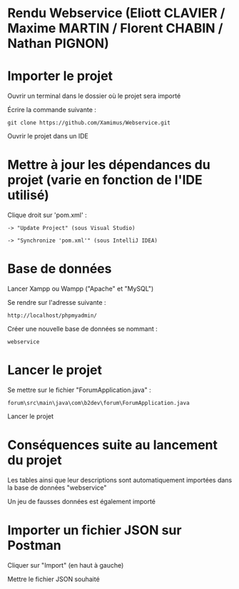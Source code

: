 # Rendu Webservice (Eliott CLAVIER / Maxime MARTIN / Florent CHABIN / Nathan PIGNON)
# Importer le projet

Ouvrir un terminal dans le dossier où le projet sera importé

Écrire la commande suivante :

    git clone https://github.com/Xamimus/Webservice.git

Ouvrir le projet dans un IDE


# Mettre à jour les dépendances du projet (varie en fonction de l'IDE utilisé)

Clique droit sur 'pom.xml' :

    -> "Update Project" (sous Visual Studio)

    -> "Synchronize 'pom.xml'" (sous IntelliJ IDEA)


# Base de données

Lancer Xampp ou Wampp ("Apache" et "MySQL")

Se rendre sur l'adresse suivante :

    http://localhost/phpmyadmin/

Créer une nouvelle base de données se nommant :

    webservice


# Lancer le projet

Se mettre sur le fichier "ForumApplication.java" :

    forum\src\main\java\com\b2dev\forum\ForumApplication.java

Lancer le projet


# Conséquences suite au lancement du projet

Les tables ainsi que leur descriptions sont automatiquement importées dans la base de données "webservice"

Un jeu de fausses données est également importé


# Importer un fichier JSON sur Postman

Cliquer sur "Import" (en haut à gauche)

Mettre le fichier JSON souhaité
